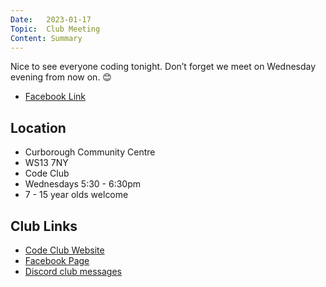 ```yaml
---
Date:   2023-01-17
Topic:  Club Meeting
Content: Summary
---
```

Nice to see everyone coding tonight. Don’t forget we meet on Wednesday evening from now on. 😊

* [Facebook Link](https://www.facebook.com/720665616418529/posts/684484416703316)

## Location

* Curborough Community Centre
* WS13 7NY
* Code Club
* Wednesdays 5:30 - 6:30pm
* 7 - 15 year olds welcome

## Club Links

* [Code Club Website](https://lichfield-code-club.github.io/)
* [Facebook Page](https://www.facebook.com/LichfieldCoders)
* [Discord club messages](https://discord.gg/szz6xGK)
